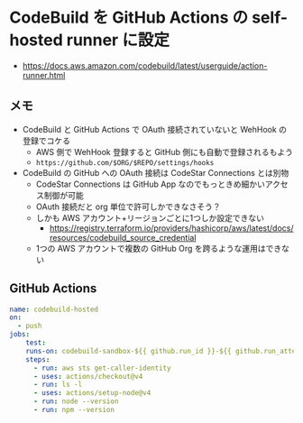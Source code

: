 # CodeBuild を GitHub Actions の self-hosted runner に設定

- https://docs.aws.amazon.com/codebuild/latest/userguide/action-runner.html

## メモ

- CodeBuild と GitHub Actions で OAuth 接続されていないと WehHook の登録でコケる
    - AWS 側で WehHook 登録すると GitHub 側にも自動で登録されるもよう
    - `https://github.com/$ORG/$REPO/settings/hooks`
- CodeBuild の GitHub への OAuth 接続は CodeStar Connections とは別物
    - CodeStar Connections は GitHub App なのでもっときめ細かいアクセス制御が可能
    - OAuth 接続だと org 単位で許可しかできなさそう？
    - しかも AWS アカウント+リージョンごとに1つしか設定できない
        - https://registry.terraform.io/providers/hashicorp/aws/latest/docs/resources/codebuild_source_credential
    - 1つの AWS アカウントで複数の GitHub Org を跨るような運用はできない

## GitHub Actions

```yaml
name: codebuild-hosted
on:
  - push
jobs:
    test:
    runs-on: codebuild-sandbox-${{ github.run_id }}-${{ github.run_attempt }}
    steps:
      - run: aws sts get-caller-identity
      - uses: actions/checkout@v4
      - run: ls -l
      - uses: actions/setup-node@v4
      - run: node --version
      - run: npm --version
```
